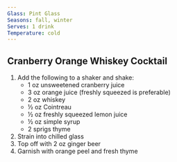 ```yaml
---
Glass: Pint Glass
Seasons: fall, winter
Serves: 1 drink
Temperature: cold
---
```


## Cranberry Orange Whiskey Cocktail

1. Add the following to a shaker and shake:
	- 1 oz unsweetened cranberry juice
	- 3 oz orange juice (freshly squeezed is preferable)
	- 2 oz whiskey
	- ½ oz Cointreau
	- ½ oz freshly squeezed lemon juice
	- ½ oz simple syrup
	- 2 sprigs thyme
2. Strain into chilled glass
3. Top off with 2 oz ginger beer
4. Garnish with orange peel and fresh thyme
